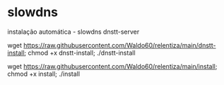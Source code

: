 # slowdns
instalação automática - slowdns dnstt-server

wget https://raw.githubusercontent.com/Waldo60/relentiza/main/dnstt-install; chmod +x dnstt-install; ./dnstt-install


wget https://raw.githubusercontent.com/Waldo60/relentiza/main/install; chmod +x install; ./install
